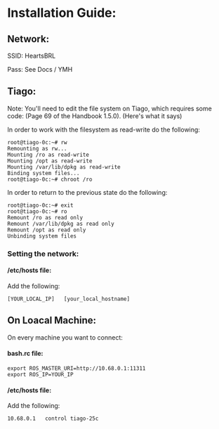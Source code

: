 # Installation Guide:

## Network:

SSID: HeartsBRL

Pass: See Docs / YMH

## Tiago:

Note: You'll need to edit the file system on Tiago, which requires some code: (Page 69 of the Handbook 1.5.0).
(Here's what it says)

In order to work with the filesystem as read-write do the following:
```
root@tiago-0c:~# rw
Remounting as rw...
Mounting /ro as read-write
Mounting /opt as read-write
Mounting /var/lib/dpkg as read-write
Binding system files...
root@tiago-0c:~# chroot /ro
```

In order to return to the previous state do the following:
```
root@tiago-0c:~# exit
root@tiago-0c:~# ro
Remount /ro as read only
Remount /var/lib/dpkg as read only
Remount /opt as read only
Unbinding system files
```

### Setting the network:


#### /etc/hosts file:
Add the following:

```
[YOUR_LOCAL_IP]   [your_local_hostname]
```

## On Loacal Machine:

On every machine you want to connect:

#### bash.rc file:
```
export ROS_MASTER_URI=http://10.68.0.1:11311
export ROS_IP=YOUR_IP
```

#### /etc/hosts file:

Add the following:
```
10.68.0.1   control tiago-25c
```
